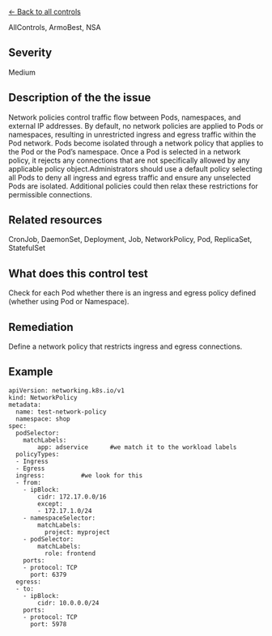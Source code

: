 [← Back to all controls](index.md)


AllControls, ArmoBest, NSA

## Severity

Medium

## Description of the the issue

Network policies control traffic flow between Pods, namespaces, and external IP addresses. By default, no network policies are applied to Pods or namespaces, resulting in unrestricted ingress and egress traffic within the Pod network. Pods become isolated through a network policy that applies to the Pod or the Pod’s namespace. Once a Pod is selected in a network policy, it rejects any connections that are not specifically allowed by any applicable policy object.Administrators should use a default policy selecting all Pods to deny all ingress and egress traffic and ensure any unselected Pods are isolated. Additional policies could then relax these restrictions for permissible connections.

## Related resources

CronJob, DaemonSet, Deployment, Job, NetworkPolicy, Pod, ReplicaSet, StatefulSet

## What does this control test

Check for each Pod whether there is an ingress and egress policy defined (whether using Pod or Namespace). 

## Remediation

Define a network policy that restricts ingress and egress connections.

## Example

```
apiVersion: networking.k8s.io/v1
kind: NetworkPolicy
metadata:
  name: test-network-policy
  namespace: shop
spec:
  podSelector:
    matchLabels:
        app: adservice		#we match it to the workload labels
  policyTypes:
  - Ingress
  - Egress
  ingress:			#we look for this 
  - from:
    - ipBlock:
        cidr: 172.17.0.0/16
        except:
        - 172.17.1.0/24
    - namespaceSelector:
        matchLabels:
          project: myproject
    - podSelector:
        matchLabels:
          role: frontend
    ports:
    - protocol: TCP
      port: 6379
  egress:			
  - to:
    - ipBlock:
        cidr: 10.0.0.0/24
    ports:
    - protocol: TCP
      port: 5978
 
```
